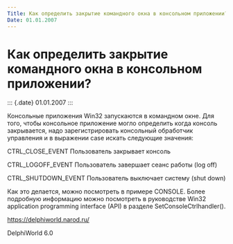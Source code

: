 ```yaml
---
Title: Как определить закрытие командного окна в консольном приложении?
Date: 01.01.2007
---
```


Как определить закрытие командного окна в консольном приложении?
================================================================

::: {.date}
01.01.2007
:::

Консольные приложения Win32 запускаются в командном окне. Для того,
чтобы консольное приложение могло определить когда консоль закрывается,
надо зарегистрировать консольный обработчик управления и в выражении
case искать следующие значения:

CTRL\_CLOSE\_EVENT Пользователь закрывает консоль

CTRL\_LOGOFF\_EVENT Пользователь завершает сеанс работы (log off)

CTRL\_SHUTDOWN\_EVENT Пользователь выключает систему (shut down)

Как это делается, можно посмотреть в примере CONSOLE. Более подробную
информацию можно посмотреть в руководстве Win32 application programming
interface (API) в разделе SetConsoleCtrlhandler().

<https://delphiworld.narod.ru/>

DelphiWorld 6.0
